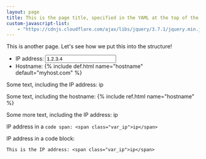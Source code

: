 ```yaml
---
layout: page
title: This is the page title, specified in the YAML at the top of the file
custom-javascript-list:
    - "https://cdnjs.cloudflare.com/ajax/libs/jquery/3.7.1/jquery.min.js"
---
```


This is another page.  Let's see how we put this into the structure!

* IP address: <input class="variable_def" id="var_ip" value="1.2.3.4" />
* Hostname: {% include def.html name="hostname" default="myhost.com" %}

Some text, including the IP address: <span class="var_ip">ip</span>

Some text, including the hostname: {% include ref.html name="hostname" %}

Some more text, including the IP address: <span class="var_ip">ip</span>

IP address in a `code span: <span class="var_ip">ip</span>`

IP address in a code block:

    This is the IP address: <span class="var_ip">ip</span>

<script>
function update() {
  $("." + $(this).prop("id")).text($(this).val());
}
$(".variable_def")
  .on("change keyup paste", update)
  .each(update);
</script>
